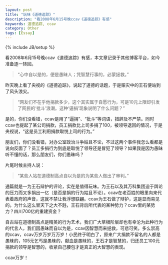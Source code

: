```yaml
---
layout: post
title: "玩味《道德追踪》"
description: "看2008年6月15号晚ccav《道德追踪》有感"
keywords: 道德追踪, ccav
category: Other
tags: [Essay]
---
```

{% include JB/setup %}

看2008年6月15号晚ccav《道德追踪》有感，本文章记录于其他博客平台，如今准备逐一转回。

>“心中自以是的，便是愚昧人；凭智慧行事的，必蒙拯救。”

昨天晚上看了央视的《道德追踪》，说起了道德的话题，于是赈灾中的王石便站到了风头浪尖。

>“网友们不在乎他捐款多少，这个其实属于自愿行为，可是10元上限却引发了网民的‘批斗’浪潮。这种‘逼捐’现象说明了什么问题？”

<!-- more -->
是的，你们没看错，ccav是用了“逼捐”、“批斗”等词语，措辞及不严禁。同时ccav也提起了某公司捐款，员工捐款比上司多捐了100，被领导退回的情况，于是央视说，“这是员工利用捐款取悦上司的行为。”

朋友们，你们没看错，对办公室政治斗争姑且不论，不过这两个事件我怎么看都是说向反面了？员工多捐行为到底是取悦了领导还是冒犯了领导？如果我是因为愚昧听不懂的话，那么朋友们，你们愚昧吗？

片尾时候主持人说：
>“某些人站在道德制高点自以为是的为某些人做出了审判。”

通篇就是一为王石辩护的评论，实在是值得玩味。为王石以及其万科集团迫于舆论的压力而又多捐出一亿（是否是捐的行为姑且不论）。ccav在老百姓的眼里向来代表着政府的声音，这就不禁让我浮想联翩。ccav为王石做了辩护，这是显而易见的。为什么这么冒天下之大不韪，王石背后所代表的某种势力？ccav里的某势力？四川700亿的重建资金？

自古站在道德制高点是精英的行为艺术，我们广大草根阶层却也有幸沦为此种行为的代言人，我们因愚昧而自以为是，ccav因智慧而来拯救，可悲可笑。多么崇高的ccav，ccav万岁万岁万万岁！小民终于明白了，原来广大捐款不留名的人都是愚昧的，105元乞丐是愚昧的，献血是愚昧的，王石才是智慧的，归还员工100元捐款的领导是智慧的，收紧自己腰包才是真正的大智慧的表现。

ccav万岁！
